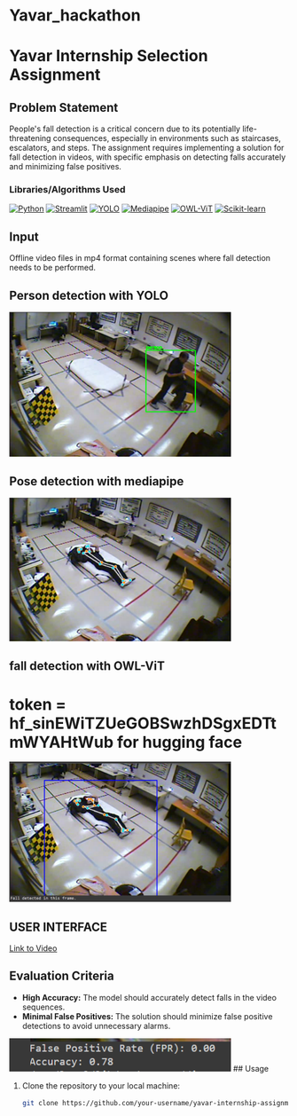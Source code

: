 # Yavar_hackathon

# Yavar Internship Selection Assignment

## Problem Statement

People's fall detection is a critical concern due to its potentially life-threatening consequences, especially in environments such as staircases, escalators, and steps. The assignment requires implementing a solution for fall detection in videos, with specific emphasis on detecting falls accurately and minimizing false positives.

### Libraries/Algorithms Used

[![Python](https://img.shields.io/badge/python-3670A0?style=for-the-badge&logo=python&logoColor=ffdd54)](https://www.python.org/)
[![Streamlit](https://img.shields.io/static/v1?style=for-the-badge&message=Streamlit&color=FF4B4B&logo=Streamlit&logoColor=FFFFFF&label=)](https://www.streamlit.io/)
[![YOLO](https://img.shields.io/badge/YOLO-FFA500?style=for-the-badge&logo=yolo&logoColor=white)](https://pjreddie.com/darknet/yolo/)
[![Mediapipe](https://img.shields.io/badge/Mediapipe-5E5E5E?style=for-the-badge&logo=mediapipe&logoColor=white)](https://google.github.io/mediapipe/)
[![OWL-ViT](https://img.shields.io/badge/OWL--ViT-FF8800?style=for-the-badge&logo=vimeo&logoColor=white)](https://github.com/google-research/vision_transformer)
[![Scikit-learn](https://img.shields.io/badge/scikit--learn-F7931E?style=for-the-badge&logo=scikit-learn&logoColor=white)](https://scikit-learn.org/stable/)

## Input

Offline video files in mp4 format containing scenes where fall detection needs to be performed.

## Person detection with YOLO 
 <img src="https://github.com/kanis777/Yavar_hackathon/blob/main/output/person.png" alt="Person Predicted" width="400">

## Pose detection with mediapipe
 <img src="https://github.com/kanis777/Yavar_hackathon/blob/main/output/pose.png" alt="Pose detected" width="400">

## fall detection with OWL-ViT
# token = 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 for hugging face 
 <img src="https://github.com/kanis777/Yavar_hackathon/blob/main/output/fall.png" alt="Fall detected" width="400">

## USER INTERFACE 

[Link to Video](https://github.com/kanis777/Yavar_hackathon/blob/main/interface/streamlit.mp4)


## Evaluation Criteria

- **High Accuracy:** The model should accurately detect falls in the video sequences.
- **Minimal False Positives:** The solution should minimize false positive detections to avoid unnecessary alarms.
<img src="https://github.com/kanis777/Yavar_hackathon/blob/main/output/metrics.png" alt="Metrics" width="400">
## Usage
  
1. Clone the repository to your local machine:

   ```bash
   git clone https://github.com/your-username/yavar-internship-assignment.git```
